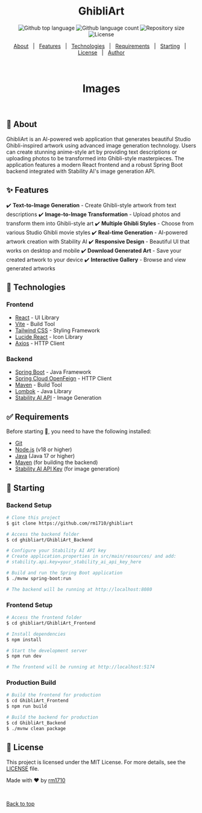 <h1 align="center">GhibliArt</h1>

<p align="center">
  <img alt="Github top language" src="https://img.shields.io/github/languages/top/rm1710/ghibliart?color=56BEB8">
  <img alt="Github language count" src="https://img.shields.io/github/languages/count/rm1710/ghibliart?color=56BEB8">
  <img alt="Repository size" src="https://img.shields.io/github/repo-size/rm1710/ghibliart?color=56BEB8">
  <img alt="License" src="https://img.shields.io/github/license/rm1710/ghibliart?color=56BEB8">
</p>

<p align="center">
  <a href="#dart-about">About</a> &#xa0; | &#xa0;
  <a href="#sparkles-features">Features</a> &#xa0; | &#xa0;
  <a href="#rocket-technologies">Technologies</a> &#xa0; | &#xa0;
  <a href="#white_check_mark-requirements">Requirements</a> &#xa0; | &#xa0;
  <a href="#checkered_flag-starting">Starting</a> &#xa0; | &#xa0;
  <a href="#memo-license">License</a> &#xa0; | &#xa0;
  <a href="https://github.com/rm1710" target="_blank">Author</a>
</p>
<br>
<h1 align="center">Images</h1>

<br>

## :dart: About ##

GhibliArt is an AI-powered web application that generates beautiful Studio Ghibli-inspired artwork using advanced image generation technology. Users can create stunning anime-style art by providing text descriptions or uploading photos to be transformed into Ghibli-style masterpieces. The application features a modern React frontend and a robust Spring Boot backend integrated with Stability AI's image generation API.

## :sparkles: Features ##

:heavy_check_mark: **Text-to-Image Generation** - Create Ghibli-style artwork from text descriptions
:heavy_check_mark: **Image-to-Image Transformation** - Upload photos and transform them into Ghibli-style art
:heavy_check_mark: **Multiple Ghibli Styles** - Choose from various Studio Ghibli movie styles
:heavy_check_mark: **Real-time Generation** - AI-powered artwork creation with Stability AI
:heavy_check_mark: **Responsive Design** - Beautiful UI that works on desktop and mobile
:heavy_check_mark: **Download Generated Art** - Save your created artwork to your device
:heavy_check_mark: **Interactive Gallery** - Browse and view generated artworks

## :rocket: Technologies ##

### Frontend
- [React](https://reactjs.org/) - UI Library
- [Vite](https://vitejs.dev/) - Build Tool
- [Tailwind CSS](https://tailwindcss.com/) - Styling Framework
- [Lucide React](https://lucide.dev/) - Icon Library
- [Axios](https://axios-http.com/) - HTTP Client

### Backend
- [Spring Boot](https://spring.io/projects/spring-boot) - Java Framework
- [Spring Cloud OpenFeign](https://spring.io/projects/spring-cloud-openfeign) - HTTP Client
- [Maven](https://maven.apache.org/) - Build Tool
- [Lombok](https://projectlombok.org/) - Java Library
- [Stability AI API](https://stability.ai/) - Image Generation

## :white_check_mark: Requirements ##

Before starting :checkered_flag:, you need to have the following installed:

- [Git](https://git-scm.com)
- [Node.js](https://nodejs.org/en/) (v18 or higher)
- [Java](https://www.oracle.com/java/technologies/downloads/) (Java 17 or higher)
- [Maven](https://maven.apache.org/) (for building the backend)
- [Stability AI API Key](https://stability.ai/) (for image generation)

## :checkered_flag: Starting ##

### Backend Setup

```bash
# Clone this project
$ git clone https://github.com/rm1710/ghibliart

# Access the backend folder
$ cd ghibliart/GhibliArt_Backend

# Configure your Stability AI API key
# Create application.properties in src/main/resources/ and add:
# stability.api.key=your_stability_ai_api_key_here

# Build and run the Spring Boot application
$ ./mvnw spring-boot:run

# The backend will be running at http://localhost:8080
```

### Frontend Setup

```bash
# Access the frontend folder
$ cd ghibliart/GhibliArt_Frontend

# Install dependencies
$ npm install

# Start the development server
$ npm run dev

# The frontend will be running at http://localhost:5174
```

### Production Build

```bash
# Build the frontend for production
$ cd GhibliArt_Frontend
$ npm run build

# Build the backend for production
$ cd GhibliArt_Backend
$ ./mvnw clean package
```

## :memo: License ##

This project is licensed under the MIT License. For more details, see the [LICENSE](LICENSE) file.

Made with :heart: by <a href="https://github.com/rm1710" target="_blank">rm1710</a>

&#xa0;

<a href="#top">Back to top</a>

